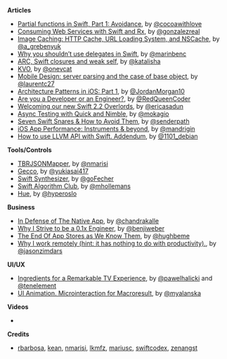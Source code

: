 **Articles**

* [Partial functions in Swift, Part 1: Avoidance](http://cocoawithlove.com/blog/2016/01/25/partial-functions-part-one-avoidance.html), by [@cocoawithlove](https://twitter.com/cocoawithlove)
* [Consuming Web Services with Swift and Rx](https://medium.com/@gonzalezreal/consuming-web-services-with-swift-and-rx-71b87b0f9a4e#.xfd6n8kx5), by [@gonzalezreal](https://twitter.com/gonzalezreal)
* [Image Caching: HTTP Cache, URL Loading System, and NSCache](http://kean.github.io/blog/programming/2016/01/26/image-caching.html), by [@a_grebenyuk](https://twitter.com/a_grebenyuk)
* [Why you shouldn’t use delegates in Swift](https://medium.com/@marinbenc/why-you-shouldn-t-use-delegates-in-swift-7ef808a7f16b#.2v5hgks41), by [@marinbenc](https://twitter.com/marinbenc)
* [ARC, Swift closures and weak self](http://katalisha.com/2016/01/22/ARC-Swift-closures-and-weak-self.html), by [@katalisha](https://twitter.com/katalisha)
* [KVO](http://en.swifter.tips/kvo/), by [@onevcat](https://twitter.com/onevcat)
* [Mobile Design: server parsing and the case of base object](https://medium.com/@laurentcerveau/mobile-design-server-parsing-and-the-case-of-base-object-4c8889e89532#.3npkf4g98), by [@laurentc27](https://twitter.com/laurentc27)
* [Architecture Patterns in iOS: Part 1](https://medium.com/the-traveled-ios-developers-guide/architecture-patterns-in-ios-part-1-8d4ad146c266#.r2ite2o1f), by [@JordanMorgan10](https://twitter.com/JordanMorgan10)
* [Are you a Developer or an Engineer?](http://redqueencoder.com/are-you-a-developer-or-an-engineer/), by [@RedQueenCoder](https://twitter.com/RedQueenCoder)
* [Welcoming our new Swift 2.2 Overlords](http://ericasadun.com/2016/01/26/welcoming-our-new-swift-2-2-overlords/), by [@ericasadun](https://twitter.com/ericasadun)
* [Async Testing with Quick and Nimble](http://www.mokacoding.com/blog/async-testing-with-quick-and-nimble/), by [@mokagio](https://twitter.com/mokagio)
* [Seven Swift Snares & How to Avoid Them](https://developer.ibm.com/swift/2016/01/27/seven-swift-snares-how-to-avoid-them/), by [@senderpath](https://twitter.com/senderpath)
* [iOS App Performance: Instruments & beyond](https://medium.com/@mandrigin/ios-app-performance-instruments-beyond-48fe7b7cdf2), by [@mandrigin](https://twitter.com/mandrigin)
* [How to use LLVM API with Swift. Addendum](http://lowlevelbits.org/how-to-use-llvm-api-with-swift-addendum/), by [@1101_debian](https://twitter.com/1101_debian)

**Tools/Controls**

* [TBRJSONMapper](https://github.com/nmarisi/TBRJSONMapper), by [@nmarisi](https://twitter.com/nmarisi)
* [Gecco](https://github.com/yukiasai/Gecco), by [@yukiasai417](https://twitter.com/yukiasai417)
* [Swift Synthesizer](http://matthewfecher.com/app-developement/swift-synth/), by [@goFecher](https://twitter.com/goFecher)
* [Swift Algorithm Club](https://github.com/hollance/swift-algorithm-club), by [@mhollemans](https://twitter.com/mhollemans)
* [Hue](https://github.com/hyperoslo/Hue), by [@hyperoslo](https://twitter.com/hyperoslo)

**Business**

* [In Defense of The Native App](https://blog.orangecaffeine.com/in-defense-of-the-native-app-9e614ddf2cfa#.e2ipcy88n), by [@chandrakalle](https://twitter.com/chandrakalle)
* [Why I Strive to be a 0.1x Engineer](http://benjiweber.co.uk/blog/2016/01/25/why-i-strive-to-be-a-0-1x-engineer/), by [@benjiweber](https://twitter.com/benjiweber)
* [The End Of App Stores as We Know Them](https://blog.intercom.io/the-end-of-app-stores-as-we-know-them/), by [@hughbeme](https://twitter.com/hughbeme)
* [Why I work remotely (hint: it has nothing to do with productivity).](https://m.signalvnoise.com/why-i-work-remotely-hint-it-has-nothing-to-do-with-productivity-34ace30f74fc#.uigeezp58), by [@jasonzimdars](https://twitter.com/jasonzimdars)


**UI/UX**

* [Ingredients for a Remarkable TV Experience](http://macoscope.com/blog/ingredients-for-a-remarkable-tv-experience/), by [@pawelhalicki](https://twitter.com/pawelhalicki) and [@tenelement](https://twitter.com/tenelement)
* [
UI Animation. Microinteraction for Macroresult](http://tubikstudio.com/ui-animation-microinteraction-for-macroresult/), by [@myalanska](https://twitter.com/myalanska)


**Videos**

* 


**Credits**

* [rbarbosa](https://github.com/rbarbosa), [kean](https://github.com/kean), [nmarisi](https://github.com/nmarisi), [lkmfz](https://github.com/lkmfz), [mariusc](https://github.com/mariusc), [swiftcodex](https://github.com/swiftcodex), [zenangst](https://github.com/zenangst)
